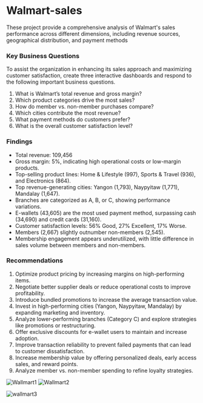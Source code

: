 # Walmart-sales
These project provide a comprehensive analysis of Walmart's sales performance across different dimensions, including revenue sources, geographical distribution, and payment methods


### Key Business Questions

To assist the organization in enhancing its sales approach and maximizing customer satisfaction, create three interactive dashboards and respond to the following important business questions.

1.  What is Walmart’s total revenue and gross margin?
2.  Which product categories drive the most sales?
3.  How do member vs. non-member purchases compare?
4.  Which cities contribute the most revenue?
5.  What payment methods do customers prefer?
6.  What is the overall customer satisfaction level?

### Findings

- Total revenue: 109,456
- Gross margin: 5%, indicating high operational costs or low-margin products.
- Top-selling product lines: Home & Lifestyle (997), Sports & Travel (936), and Electronics (864).
- Top revenue-generating cities: Yangon (1,793), Naypyitaw (1,771), Mandalay (1,647).
- Branches are categorized as A, B, or C, showing performance variations.
- E-wallets (43,605) are the most used payment method, surpassing cash (34,690) and credit cards (31,160).
- Customer satisfaction levels: 56% Good, 27% Excellent, 17% Worse.
- Members (2,667) slightly outnumber non-members (2,545).
- Membership engagement appears underutilized, with little difference in sales volume between members and non-members.

### Recommendations
1. Optimize product pricing by increasing margins on high-performing items.
2. Negotiate better supplier deals or reduce operational costs to improve profitability.
3. Introduce bundled promotions to increase the average transaction value.
4. Invest in high-performing cities (Yangon, Naypyitaw, Mandalay) by expanding marketing and inventory.
5. Analyze lower-performing branches (Category C) and explore strategies like promotions or restructuring.
6. Offer exclusive discounts for e-wallet users to maintain and increase adoption.
7. Improve transaction reliability to prevent failed payments that can lead to customer dissatisfaction.
8. Increase membership value by offering personalized deals, early access sales, and reward points.
9. Analyze member vs. non-member spending to refine loyalty strategies.


![Wallmart1](https://github.com/user-attachments/assets/52e83ed2-34d5-4969-801d-60954cebffa6)
![Wallmart2](https://github.com/user-attachments/assets/6779de4c-3ad0-444c-af7d-9552d0b5709a)

![wallmart3](https://github.com/user-attachments/assets/bbd88e29-cfac-4720-ba53-e7bde5fc2982)

